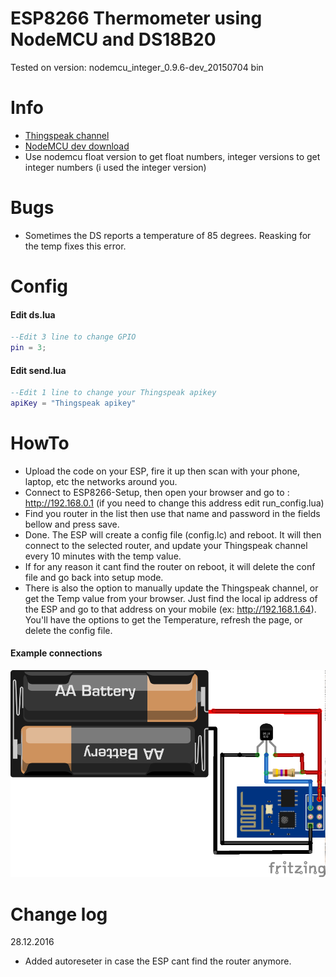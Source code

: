 # **ESP8266 Thermometer using NodeMCU and DS18B20** #
Tested on version: nodemcu_integer_0.9.6-dev_20150704 bin

# Info
- [Thingspeak channel](https://thingspeak.com/channels/70619)
- [NodeMCU dev download](https://github.com/nodemcu/nodemcu-firmware/releases/)
- Use nodemcu float version to get float numbers, integer versions to get integer numbers (i used the integer version)

# Bugs
- Sometimes the DS reports a temperature of 85 degrees. Reasking for the temp fixes this error.

# Config

#### Edit ds.lua
```lua
--Edit 3 line to change GPIO
pin = 3;
```

#### Edit send.lua
```lua
--Edit 1 line to change your Thingspeak apikey
apiKey = "Thingspeak apikey"
```

# HowTo
- Upload the code on your ESP, fire it up then scan with your phone, laptop, etc the networks around you.
- Connect to ESP8266-Setup, then open your browser and go to : http://192.168.0.1 (if you need to change this address edit run_config.lua)
- Find you router in the list then use that name and password in the fields bellow and press save.
- Done. The ESP will create a config file (config.lc) and reboot. It will then connect to the selected router, and update your Thingspeak channel every 10 minutes with the temp value.
- If for any reason it cant find the router on reboot, it will delete the conf file and go back into setup mode.
- There is also the option to manually update the Thingspeak channel, or get the Temp value from your browser. Just find the local ip address of the ESP and go to that address on your mobile (ex: http://192.168.1.64). You'll have the options to get the Temperature, refresh the page, or delete the config file.

#### Example connections
![Schematic](https://raw.githubusercontent.com/Sandbird/ESP8266-with-LUA---Thingspeak/master/schematic.png)

# Change log
28.12.2016
- Added autoreseter in case the ESP cant find the router anymore.